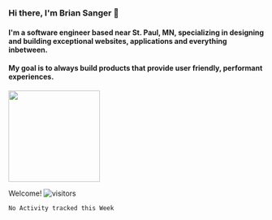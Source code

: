 ### Hi there, I'm Brian Sanger 👋
#### I'm a software engineer based near St. Paul, MN, specializing in designing and building exceptional websites, applications and everything inbetween.
####  My goal is to always build products that provide user friendly, performant experiences.
<img height="180em" src="https://github-readme-stats.vercel.app/api?username=n0madzer0&show_icons=true&hide_border=true&&count_private=true&include_all_commits=true" />

Welcome!  ![visitors](https://visitor-badge.glitch.me/badge?page_id=page.id)

<!--START_SECTION:waka-->
```text
No Activity tracked this Week
```
<!--END_SECTION:waka-->

<!--
**n0madzer0/n0madzer0** is a ✨ _special_ ✨ repository because its `README.md` (this file) appears on your GitHub profile.

Here are some ideas to get you started:

- 🔭 I’m currently working on ...
- 🌱 I’m currently learning ...
- 👯 I’m looking to collaborate on ...
- 🤔 I’m looking for help with ...
- 💬 Ask me about ...
- 📫 How to reach me: ...
- 😄 Pronouns: ...
- ⚡ Fun fact: ...
-->

